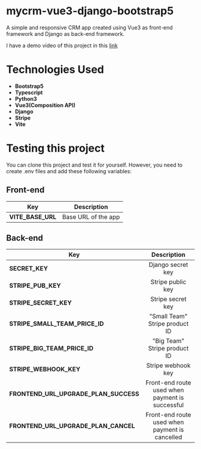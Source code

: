 # mycrm-vue3-django-bootstrap5
A simple and responsive CRM app created using Vue3 as front-end framework and 
Django as back-end framework.

I have a demo video of this project in this [link](https://youtu.be/8y9ME27r57g)

# Technologies Used
* **Bootstrap5**
* **Typescript**
* **Python3**
* **Vue3(Composition API)**
* **Django**
* **Stripe**
* **Vite**

# Testing this project
You can clone this project and test it for yourself. However, you need to create .env files
and add these following variables:

## Front-end
| Key                               | Description                    |
| --------------------------------- | :----------------------------: |
| **VITE_BASE_URL**                 | Base URL of the app            | 

## Back-end
| Key                                   | Description                                     |
| ------------------------------------- | :---------------------------------------------: |
| **SECRET_KEY**                        | Django secret key                               | 
| **STRIPE_PUB_KEY**                    | Stripe public key                               |
| **STRIPE_SECRET_KEY**                 | Stripe secret key                               |
| **STRIPE_SMALL_TEAM_PRICE_ID**        | "Small Team" Stripe product ID                  |
| **STRIPE_BIG_TEAM_PRICE_ID**          | "Big Team" Stripe product ID                    |
| **STRIPE_WEBHOOK_KEY**                | Stripe webhook key                              |
| **FRONTEND_URL_UPGRADE_PLAN_SUCCESS** | Front-end route used when payment is successful |
| **FRONTEND_URL_UPGRADE_PLAN_CANCEL**  | Front-end route used when payment is cancelled  |
